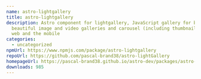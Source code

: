 ```yaml
---
name: astro-lightgallery
title: astro-lightgallery
description: Astro component for lightgallery, JavaScript gallery for building
  beautiful image and video galleries and carousel (including thumbnail) for the
  web and the mobile
categories:
  - uncategorized
npmUrl: https://www.npmjs.com/package/astro-lightgallery
repoUrl: https://github.com/pascal-brand38/astro-lightGallery
homepageUrl: https://pascal-brand38.github.io/astro-dev/packages/astro-lightgallery
downloads: 985
---
```

